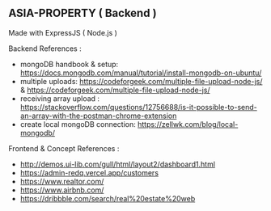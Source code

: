 ## ASIA-PROPERTY ( Backend )

Made with ExpressJS ( Node.js )

Backend References :

- mongoDB handbook & setup: https://docs.mongodb.com/manual/tutorial/install-mongodb-on-ubuntu/
- multiple uploads: https://codeforgeek.com/multiple-file-upload-node-js/ & https://codeforgeek.com/multiple-file-upload-node-js/
- receiving array upload : https://stackoverflow.com/questions/12756688/is-it-possible-to-send-an-array-with-the-postman-chrome-extension
- create local mongoDB connection: https://zellwk.com/blog/local-mongodb/

Frontend & Concept References :

- http://demos.ui-lib.com/gull/html/layout2/dashboard1.html
- https://admin-redq.vercel.app/customers
- https://www.realtor.com/
- https://www.airbnb.com/
- https://dribbble.com/search/real%20estate%20web

